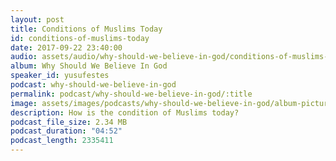 ```yaml
---
layout: post
title: Conditions of Muslims Today
id: conditions-of-muslims-today
date: 2017-09-22 23:40:00
audio: assets/audio/why-should-we-believe-in-god/conditions-of-muslims-today.mp3
album: Why Should We Believe In God
speaker_id: yusufestes
podcast: why-should-we-believe-in-god
permalink: podcast/why-should-we-believe-in-god/:title
image: assets/images/podcasts/why-should-we-believe-in-god/album-picture-small.jpg
description: How is the condition of Muslims today?
podcast_file_size: 2.34 MB
podcast_duration: "04:52"
podcast_length: 2335411
---
```

